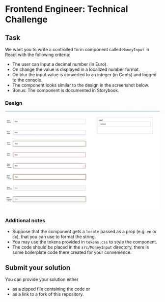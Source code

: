 # Frontend Engineer: Technical Challenge

## Task

We want you to write a controlled form component called `MoneyInput` in React with the following criteria:

- The user can input a decimal number (in Euro).
- On change the value is displayed in a localized number format.
- On blur the input value is converted to an integer (in Cents) and logged to the console.
- The component looks similar to the design in the screenshot below.
- Bonus: The component is documented in Storybook.

### Design

![Text input design](./design/TextInput.png)

### Additional notes

- Suppose that the component gets a `locale` passed as a prop (e.g. `en` or `de`), that you can use to format the string.
- You may use the tokens provided in `tokens.css` to style the component.
- The code should be placed in the `src/MoneyInput` directory, there is some boilerplate code there created for your convenience.

## Submit your solution

You can provide your solution either

- as a zipped file containing the code or
- as a link to a fork of this repository.
